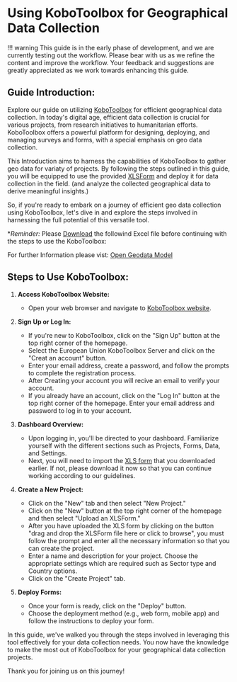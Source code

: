 # Using KoboToolbox for Geographical Data Collection

!!! warning This guide is in the early phase of development, and we are currently testing out the workflow. Please bear with us as we refine the content and improve the workflow. Your feedback and suggestions are greatly appreciated as we work towards enhancing this guide.
## Guide Introduction:

Explore our guide on utilizing [KoboToolbox](https://www.kobotoolbox.org/) for efficient geographical data collection. In today's digital age, efficient data collection is crucial for various projects, from research initiatives to humanitarian efforts. KoboToolbox offers a powerful platform for designing, deploying, and managing surveys and forms, with a special emphasis on geo data collection.

This Introduction aims to harness the capabilities of KoboToolbox to gather geo data for variaty of projects. By following the steps outlined in this guide, you will be equipped to use the provided [XLSForm]( https://github.com/openkfw/open-geodata-model/blob/main/Project_Location_ODK_XLSFORM_Template_V01.xlsx) and deploy it for data collection in the field. (and analyze the collected geographical data to derive meaningful insights.)

So, if you're ready to embark on a journey of efficient geo data collection using KoboToolbox, let's dive in and explore the steps involved in harnessing the full potential of this versatile tool.

**Reminder:* Please [Download](https://github.com/openkfw/open-geodata-model/blob/main/Project_Location_ODK_XLSFORM_Template_V01.xlsx) the followind Excel file before continuing with the steps to use the KoboToolbox: 

For further Information please vist: [Open Geodata Model](https://openkfw.github.io/open-geodata-model/#table-2-the-kfw-project-location-geodata-model-for-financial-cooperation)

## Steps to Use KoboToolbox:

1. **Access KoboToolbox Website:**
   - Open your web browser and navigate to [KoboToolbox website](https://www.kobotoolbox.org/).

2. **Sign Up or Log In:**
   - If you're new to KoboToolbox, click on the "Sign Up" button at the top right corner of the homepage.
   - Select the European Union KoboToolbox Server and click on the "Creat an account" button.
   - Enter your email address, create a password, and follow the prompts to complete the registration process.
   - After Creating your account you will recive an email to verify your account.
   - If you already have an account, click on the "Log In" button at the top right corner of the homepage. Enter your email address and password to log in to your account.

3. **Dashboard Overview:**
   - Upon logging in, you'll be directed to your dashboard. Familiarize yourself with the different sections such as Projects, Forms, Data, and Settings.
   - Next, you will need to import the [XLS form](https://github.com/openkfw/open-geodata-model/blob/main/Project_Location_ODK_XLSFORM_Template_V01.xlsx) that you downloaded earlier. If not, please download it now so that you can continue working according to our guidelines.  
4. **Create a New Project:**
   - Click on the "New" tab and then select "New Project."
   - Click on the "New" button at the top right corner of the homepage and then select "Upload an XLSForm."
   - After you have uploaded the XLS form by clicking on the button "drag and drop the XLSForm file here or click to browse", you must follow the prompt and enter all the necessary information so that you can create the project.
   - Enter a name and description for your project. Choose the appropriate settings which are required such as Sector type and Country options.
   - Click on the "Create Project" tab.
 
5. **Deploy Forms:**
   - Once your form is ready, click on the "Deploy" button.
   - Choose the deployment method (e.g., web form, mobile app) and follow the instructions to deploy your form.


In this guide, we've walked you through the steps involved in leveraging this tool effectively for your data collection needs. You now have the knowledge to make the most out of KoboToolbox for your geographical data collection projects.

Thank you for joining us on this journey! 
